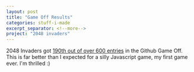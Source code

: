 ```yaml
---
layout: post
title: "Game Off Results"
categories: stuff-i-made
excerpt_separator: <!--more-->
project: "2048 invaders"
---
```


2048 Invaders got [190th out of over 600 entries](https://itch.io/jam/game-off-2023/results?page=10) in the Github Game Off. This is far better than I expected for a silly Javascript game, my first game ever. I'm thrilled :)
